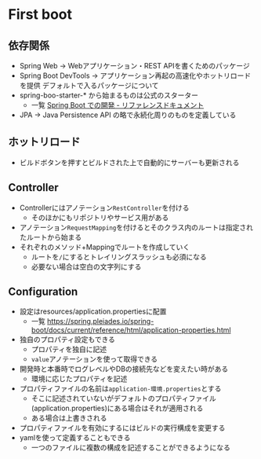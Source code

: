 # First boot

## 依存関係
- Spring Web → Webアプリケーション・REST APIを書くためのパッケージ
- Spring Boot DevTools → アプリケーション再起の高速化やホットリロードを提供
デフォルトで入るパッケージについて
- spring-boo-starter-* から始まるものは公式のスターター
  - 一覧 [Spring Boot での開発 - リファレンスドキュメント](https://spring.pleiades.io/spring-boot/docs/current/reference/html/using.html#using.build-systems.starters)
- JPA → Java Persistence API の略で永続化周りのものを定義している

## ホットリロード
- ビルドボタンを押すとビルドされた上で自動的にサーバーも更新される

## Controller
- Controllerにはアノテーション`RestController`を付ける
  - そのほかにもリポジトリやサービス用がある
- アノテーション`RequestMapping`を付けるとそのクラス内のルートは指定されたルートから始まる
- それぞれのメソッド+Mappingでルートを作成していく
  - ルートを`/`にするとトレイリングスラッシュも必須になる
  - 必要ない場合は空白の文字列にする

## Configuration
- 設定はresources/application.propertiesに配置
  - 一覧 https://spring.pleiades.io/spring-boot/docs/current/reference/html/application-properties.html
- 独自のプロパティ設定もできる
  - プロパティを独自に記述
  - `value`アノテーションを使って取得できる
- 開発時と本番時でログレベルやDBの接続先などを変えたい時がある
  - 環境に応じたプロパティを記述
- プロパティファイルの名前は`application-環境.properties`とする
  - そこに記述されていないがデフォルトのプロパティファイル(application.properties)にある場合はそれが適用される
  - ある場合は上書きされる
- プロパティファイルを有効にするにはビルドの実行構成を変更する
- yamlを使って定義することもできる
  - 一つのファイルに複数の構成を記述することができるようになる

